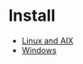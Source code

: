 # Install

<PageHeader />

* [Linux and AIX](./linux-and-aix/README.md)
* [Windows](./windows/README.md)

<PageFooter />

